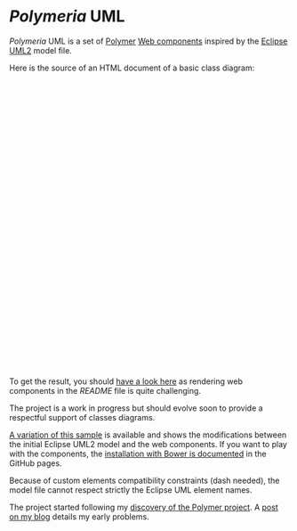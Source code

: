 *Polymeria* UML
========

*Polymeria* UML is a set of [Polymer](https://www.polymer-project.org/) [Web components](http://www.w3.org/TR/custom-elements/) inspired by the [Eclipse UML2](http://www.eclipse.org/modeling/mdt/?project=uml2) model file. 


Here is the source of an HTML document of a basic class diagram:

<code><!DOCTYPE html>
<html>
<head>
  <meta charset="UTF-8">
  <script src="http://bdulac.github.io/polymeria/components/webcomponentsjs/webcomponents.js">
  </script>
  <link rel="import" href="http://bdulac.github.io/polymeria/components/polymeria-uml/uml-polymeria.html">
</head>
<body unresolved>
  <uml-model name="My model">
    <uml-packagedElement type="uml-Class" name="MyClass">
      <uml-ownedAttribute 
        name="myAttribute" 
        visibility="private"
        type="test">
      </uml-ownedAttribute>
      <uml-ownedOperation 
        name="myOperation" 
        visibility="protected"
        type="test">
      </uml-ownedOperation>
    </uml-packagedElement>
    <uml-packagedElement type="uml-Package" name="My package">
      <uml-packagedElement type="uml-Package" name="My nested package">
      </uml-packagedElement>
      <uml-packagedElement type="uml-Class" name="MyPackageClass">
        <uml-packagedElement type="uml-Class" name="MyNestedClass">
        </uml-packagedElement>
      </uml-packagedElement>
    </uml-packagedElement>
    <uml-packagedElement type="uml-Class" name="MyOtherClass" id="test">
      <uml-ownedOperation
        name="myOperationWithParameters" 
        visibility="public"
        type="My model:MyClass">
        <uml-ownedParameter name="myFirstParam" type="My model:MyClass">
        </uml-ownedParameter>
        <uml-ownedParameter name="mySecondParam" type="My model:MyClass">
        </uml-ownedParameter>
      </uml-ownedOperation>
    </uml-packagedElement>
    <uml-packagedElement type="uml-Class" name="MyAssociatedClass" id="test2">
    </uml-packagedElement>
    <uml-packagedElement 
      type="uml-Dependency" 
      client="test2"
      supplier="test">
    </uml-packagedElement>
  </uml-model>
</body>
</html></code>

To get the result, you should [have a look here](http://bdulac.github.io/polymeria/sample/general/) as rendering web components in the *README* file is quite challenging.

The project is a work in progress but should evolve soon to provide a respectful support of classes diagrams.

[A variation of this sample](http://bdulac.github.io/sample/polymeria) is available and shows the modifications between the initial Eclipse UML2 model and the web components. If you want to play with the components, the [installation with Bower is documented](http://bdulac.github.io/polymeria/installation/) in the GitHub pages.

Because of custom elements compatibility constraints (dash needed), the model file cannot respect strictly the Eclipse UML element names. 

The project started following my [discovery of the Polymer project](http://bdulac.github.io/note/web-components-polymer). A [post on my blog](http://bdulac.github.io/note/web-components-adapation-xml-document) details my early problems.
